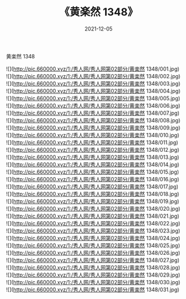 ﻿---
layout: post
title:  《黄楽然 1348》
date:   2021-12-05
img: http://pic.660000.xyz/1:/秀人网/秀人网第02部分/黄楽然 1348/000.jpg
categories: [美女, 清纯, 唯美]
---

黄楽然 1348

  ![](http://pic.660000.xyz/1:/秀人网/秀人网第02部分/黄楽然 1348/001.jpg) <br> ![](http://pic.660000.xyz/1:/秀人网/秀人网第02部分/黄楽然 1348/002.jpg) <br> ![](http://pic.660000.xyz/1:/秀人网/秀人网第02部分/黄楽然 1348/003.jpg) <br> ![](http://pic.660000.xyz/1:/秀人网/秀人网第02部分/黄楽然 1348/004.jpg) <br> ![](http://pic.660000.xyz/1:/秀人网/秀人网第02部分/黄楽然 1348/005.jpg) <br> ![](http://pic.660000.xyz/1:/秀人网/秀人网第02部分/黄楽然 1348/006.jpg) <br> ![](http://pic.660000.xyz/1:/秀人网/秀人网第02部分/黄楽然 1348/007.jpg) <br> ![](http://pic.660000.xyz/1:/秀人网/秀人网第02部分/黄楽然 1348/008.jpg) <br> ![](http://pic.660000.xyz/1:/秀人网/秀人网第02部分/黄楽然 1348/009.jpg) <br> ![](http://pic.660000.xyz/1:/秀人网/秀人网第02部分/黄楽然 1348/010.jpg) <br> ![](http://pic.660000.xyz/1:/秀人网/秀人网第02部分/黄楽然 1348/011.jpg) <br> ![](http://pic.660000.xyz/1:/秀人网/秀人网第02部分/黄楽然 1348/012.jpg) <br> ![](http://pic.660000.xyz/1:/秀人网/秀人网第02部分/黄楽然 1348/013.jpg) <br> ![](http://pic.660000.xyz/1:/秀人网/秀人网第02部分/黄楽然 1348/014.jpg) <br> ![](http://pic.660000.xyz/1:/秀人网/秀人网第02部分/黄楽然 1348/015.jpg) <br> ![](http://pic.660000.xyz/1:/秀人网/秀人网第02部分/黄楽然 1348/016.jpg) <br> ![](http://pic.660000.xyz/1:/秀人网/秀人网第02部分/黄楽然 1348/017.jpg) <br> ![](http://pic.660000.xyz/1:/秀人网/秀人网第02部分/黄楽然 1348/018.jpg) <br> ![](http://pic.660000.xyz/1:/秀人网/秀人网第02部分/黄楽然 1348/019.jpg) <br> ![](http://pic.660000.xyz/1:/秀人网/秀人网第02部分/黄楽然 1348/020.jpg) <br> ![](http://pic.660000.xyz/1:/秀人网/秀人网第02部分/黄楽然 1348/021.jpg) <br> ![](http://pic.660000.xyz/1:/秀人网/秀人网第02部分/黄楽然 1348/022.jpg) <br> ![](http://pic.660000.xyz/1:/秀人网/秀人网第02部分/黄楽然 1348/023.jpg) <br> ![](http://pic.660000.xyz/1:/秀人网/秀人网第02部分/黄楽然 1348/024.jpg) <br> ![](http://pic.660000.xyz/1:/秀人网/秀人网第02部分/黄楽然 1348/025.jpg) <br> ![](http://pic.660000.xyz/1:/秀人网/秀人网第02部分/黄楽然 1348/026.jpg) <br> ![](http://pic.660000.xyz/1:/秀人网/秀人网第02部分/黄楽然 1348/027.jpg) <br> ![](http://pic.660000.xyz/1:/秀人网/秀人网第02部分/黄楽然 1348/028.jpg) <br> ![](http://pic.660000.xyz/1:/秀人网/秀人网第02部分/黄楽然 1348/029.jpg) <br> ![](http://pic.660000.xyz/1:/秀人网/秀人网第02部分/黄楽然 1348/030.jpg) <br> ![](http://pic.660000.xyz/1:/秀人网/秀人网第02部分/黄楽然 1348/031.jpg) <br>